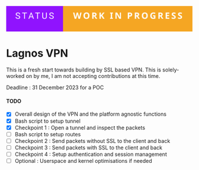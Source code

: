 <img src="./wip.svg">

# Lagnos VPN

This is a fresh start towards building by SSL based VPN. This is solely-worked on by me, I am not accepting contributions at this time. 

Deadline : 31 December 2023 for a POC

#### TODO

- [X] Overall design of the VPN and the platform agnostic functions
- [X] Bash script to setup tunnel
- [X] Checkpoint 1 : Open a tunnel and inspect the packets
- [ ] Bash script to setup routes
- [ ] Checkpoint 2 : Send packets without SSL to the client and back
- [ ] Checkpoint 3 : Send packets with SSL to the client and back
- [ ] Checkpoint 4 : Setup authentication and session management
- [ ] Optional : Userspace and kernel optimisations if needed